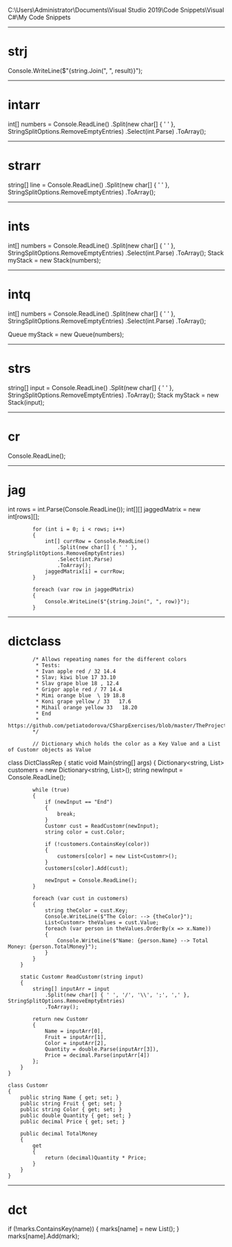 C:\Users\Administrator\Documents\Visual Studio 2019\Code Snippets\Visual C#\My Code Snippets

* * *
# strj
Console.WriteLine($"{string.Join(", ", result)}");

* * *

# intarr

int[] numbers = Console.ReadLine()
                .Split(new char[] { ' ' }, StringSplitOptions.RemoveEmptyEntries)
                .Select(int.Parse)
                .ToArray();
                
* * *

# strarr

string[] line = Console.ReadLine()
            .Split(new char[] { ' ' }, StringSplitOptions.RemoveEmptyEntries)
            .ToArray();               
                
* * *

# ints

int[] numbers = Console.ReadLine()
                .Split(new char[] { ' ' }, StringSplitOptions.RemoveEmptyEntries)
                .Select(int.Parse)
                .ToArray();
Stack<int> myStack = new Stack<int>(numbers);
    
* * *

# intq    
 
int[] numbers = Console.ReadLine()
                .Split(new char[] { ' ' }, StringSplitOptions.RemoveEmptyEntries)
                .Select(int.Parse)
                .ToArray();
    
Queue<int> myStack = new Queue<int>(numbers);
    
* * *

# strs
    
string[] input = Console.ReadLine()
            .Split(new char[] { ' ' }, StringSplitOptions.RemoveEmptyEntries)
            .ToArray();
            Stack<string> myStack = new Stack<string>(input);
    
* * *

# cr

Console.ReadLine();

* * *

# jag

int rows = int.Parse(Console.ReadLine());
            int[][] jaggedMatrix = new int[rows][];

            for (int i = 0; i < rows; i++)
            {
                int[] currRow = Console.ReadLine()
                    .Split(new char[] { ' ' }, StringSplitOptions.RemoveEmptyEntries)
                    .Select(int.Parse)
                    .ToArray();
                jaggedMatrix[i] = currRow;
            }

            foreach (var row in jaggedMatrix)
            {
                Console.WriteLine($"{string.Join(", ", row)}");
            }

* * *

# dictclass

            /* Allows repeating names for the different colors
             * Tests:
             * Ivan apple red / 32 14.4
             * Slav; kiwi blue 17 33.10
             * Slav grape blue 18 , 12.4
             * Grigor apple red / 77 14.4
             * Mimi orange blue  \ 19 18.8
             * Koni grape yellow / 33   17.6
             * Mihail orange yellow 33   18.20
             * End
             * https://github.com/petiatodorova/CSharpExercises/blob/master/TheProject/DictClass/DictClassRep.cs
            */

            // Dictionary which holds the color as a Key Value and a List of Customr objects as Value
            
class DictClassRep
    {
        static void Main(string[] args)
        {
            Dictionary<string, List<Customr>> customers = new Dictionary<string, List<Customr>>();
            string newInput = Console.ReadLine();

            while (true)
            {
                if (newInput == "End")
                {
                    break;
                }
                Customr cust = ReadCustomr(newInput);
                string color = cust.Color;
                
                if (!customers.ContainsKey(color))
                {
                    customers[color] = new List<Customr>();
                }
                customers[color].Add(cust);

                newInput = Console.ReadLine();
            }

            foreach (var cust in customers)
            {
                string theColor = cust.Key;
                Console.WriteLine($"The Color: --> {theColor}");
                List<Customr> theValues = cust.Value;
                foreach (var person in theValues.OrderBy(x => x.Name))
                {
                    Console.WriteLine($"Name: {person.Name} --> Total Money: {person.TotalMoney}");
                }
            }
        }

        static Customr ReadCustomr(string input)
        {
            string[] inputArr = input
                .Split(new char[] { ' ', '/', '\\', ';', ',' }, StringSplitOptions.RemoveEmptyEntries)
                .ToArray();

            return new Customr
            {
                Name = inputArr[0],
                Fruit = inputArr[1],
                Color = inputArr[2],
                Quantity = double.Parse(inputArr[3]),
                Price = decimal.Parse(inputArr[4])
            };
        }
    }

    class Customr
    {
        public string Name { get; set; }
        public string Fruit { get; set; }
        public string Color { get; set; }
        public double Quantity { get; set; }
        public decimal Price { get; set; }

        public decimal TotalMoney
        {
            get
            {
                return (decimal)Quantity * Price;
            }
        }
    }            


            
    
* * *

# dct

if (!marks.ContainsKey(name))
{
    marks[name] = new List<double>();
}
marks[name].Add(mark);


